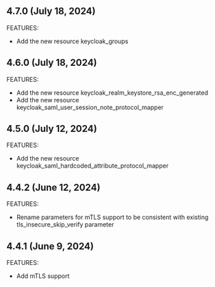 ## 4.7.0 (July 18, 2024)

FEATURES:

- Add the new resource keycloak_groups

## 4.6.0 (July 18, 2024)

FEATURES:

- Add the new resource keycloak_realm_keystore_rsa_enc_generated
- Add the new resource keycloak_saml_user_session_note_protocol_mapper

## 4.5.0 (July 12, 2024)

FEATURES:

- Add the new resource keycloak_saml_hardcoded_attribute_protocol_mapper

## 4.4.2 (June 12, 2024)

FEATURES:

- Rename parameters for mTLS support to be consistent with existing tls_insecure_skip_verify parameter

## 4.4.1 (June 9, 2024)

FEATURES:

- Add mTLS support
